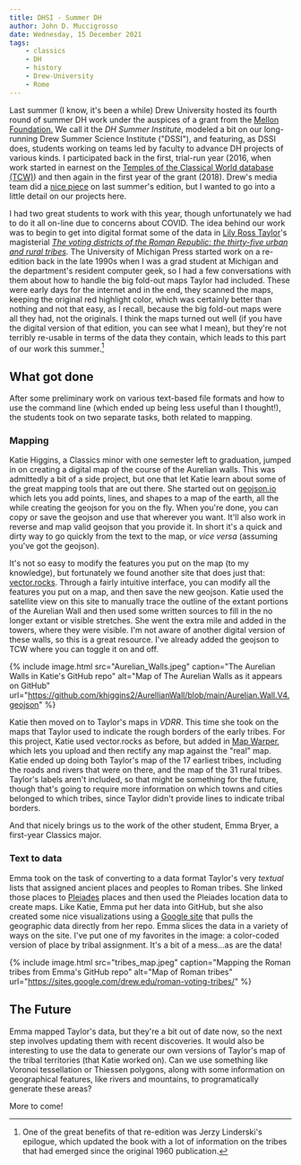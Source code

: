 ```yaml
---
title: DHSI - Summer DH
author: John D. Muccigrosso
date: Wednesday, 15 December 2021
tags: 
    - classics
    - DH
    - history
    - Drew-University
    - Rome
---
```


Last summer (I know, it's been a while) Drew University hosted its fourth round of summer DH work under the auspices of a grant from the [Mellon Foundation.](https://mellon.org/) We call it the *DH Summer Institute*, modeled a bit on our long-running Drew Summer Science Institute ("DSSI"), and featuring, as DSSI does, students working on teams led by faculty to advance DH projects of various kinds. I participated back in the first, trial-run year (2016, when work started in earnest on the [Temples of the Classical World database (TCW)](https://romeresearchgroup.org/database-of-temples/)) and then again in the first year of the grant (2018). Drew's media team did a [nice piece](https://drew.edu/stories/2021/09/29/digital-humanities-summer-institute-inspires-a-diverse-array-of-projects/) on last summer's edition, but I wanted to go into a little detail on our projects here.

I had two great students to work with this year, though unfortunately we had to do it all on-line due to concerns about COVID. The idea behind our work was to begin to get into digital format some of the data in [Lily Ross Taylor](https://en.wikipedia.org/wiki/Lily_Ross_Taylor)'s magisterial [*The voting districts of the Roman Republic: the thirty-five urban and rural tribes*](http://www.worldcat.org/oclc/951276208). The University of Michigan Press started work on a re-edition back in the late 1990s when I was a grad student at Michigan and the department's resident computer geek, so I had a few conversations with them about how to handle the big fold-out maps Taylor had included. These were early days for the internet and in the end, they scanned the maps, keeping the original red highlight color, which was certainly better than nothing and not that easy, as I recall, because the big fold-out  maps were all they had, not the originals. I think the maps turned out well (if you have the digital version of that edition, you can see what I mean), but they're not terribly re-usable in terms of the data they contain, which leads to this part of our work this summer.[^linderski]

[^linderski]: One of the great benefits of that re-edition was Jerzy Linderski's epilogue, which updated the book with a lot of information on the tribes that had emerged since the original 1960 publication.

## What got done

After some preliminary work on various text-based file formats and how to use the command line (which ended up being less useful than I thought!), the students took on two separate tasks, both related to mapping.

### Mapping

Katie Higgins, a Classics minor with one semester left to graduation, jumped in on creating a digital map of the course of the Aurelian walls. This was admittedly a bit of a side project, but one that let Katie learn about some of the great mapping tools that are out there. She started out on [geojson.io](http://geojson.io/) which lets you add points, lines, and shapes to a map of the earth, all the while creating the geojson for you on the fly. When you're done, you can copy or save the geojson and use that wherever you want. It'll also work in reverse and map valid geojson that you provide it. In short it's a quick and dirty way to go quickly from the text to the map, or *vice versa* (assuming you've got the geojson).

It's not so easy to modify the features you put on the map (to my knowledge), but fortunately we found another site that does just that: [vector.rocks](https://vector.rocks). Through a fairly intuitive interface, you can modify all the features you put on a map, and then save the new geojson. Katie used the satellite view on this site to manually trace the outline of the extant portions of the Aurelian Wall and then used some written sources to fill in the no longer extant or visible stretches. She went the extra mile and added in the towers, where they were visible. I'm not aware of another digital version of these walls, so this is a great resource. I've already added the geojson to TCW where you can toggle it on and off.

{% include image.html 
    src="Aurelian_Walls.jpeg"
    caption="The Aurelian Walls in Katie's GitHub repo"
    alt="Map of The Aurelian Walls as it appears on GitHub" 
    url="https://github.com/khiggins2/AurellianWall/blob/main/Aurelian.Wall.V4.geojson"
%}

Katie then moved on to Taylor's maps in *VDRR*. This time she took on the maps that Taylor used to indicate the rough borders of the early tribes. For this project, Katie used vector.rocks as before, but added in [Map Warper](https://mapwarper.net), which lets you upload and then rectify any map against the "real" map. Katie ended up doing both Taylor's map of the 17 earliest tribes, including the roads and rivers that were on there, and the map of the 31 rural tribes. Taylor's labels aren't included, so that might be something for the future, though that's going to require more information on which towns and cities belonged to which tribes, since Taylor didn't provide lines to indicate tribal borders.

And that nicely brings us to the work of the other student, Emma Bryer, a first-year Classics major.

### Text to data

Emma took on the task of converting to a data format Taylor's very *textual* lists that assigned ancient places and peoples to Roman tribes. She linked those places to [Pleiades](https://pleiades.stoa.org) places and then used the Pleiades location data to create maps. Like Katie, Emma put her data into GitHub, but she also created some nice visualizations using a [Google site](https://sites.google.com/drew.edu/roman-voting-tribes/) that pulls the geographic data directly from her repo. Emma slices the data in a variety of ways on the site. I've put one of my favorites in the image: a color-coded version of place by tribal assignment. It's a bit of a mess...as are the data!

{% include image.html 
    src="tribes_map.jpeg"
    caption="Mapping the Roman tribes from Emma's GitHub repo"
    alt="Map of Roman tribes" 
    url="https://sites.google.com/drew.edu/roman-voting-tribes/"
%}

## The Future

Emma mapped Taylor's data, but they're a bit out of date now, so the next step involves updating them with recent discoveries. It would also be interesting to use the data to generate our own versions of Taylor's map of the tribal territories (that Katie worked on). Can we use something like Voronoi tessellation or Thiessen polygons, along with some information on geographical features, like rivers and mountains, to programatically generate these areas?

More to come!
